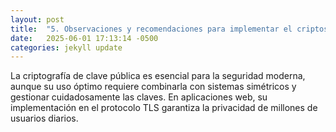 ```yaml
---
layout: post
title:  "5. Observaciones y recomendaciones para implementar el criptosistema."
date:   2025-06-01 17:13:14 -0500
categories: jekyll update
---
```


La criptografía de clave pública es esencial para la seguridad moderna,
aunque su uso óptimo requiere combinarla con sistemas simétricos y gestionar cuidadosamente las claves. 
En aplicaciones web, su implementación en el protocolo TLS garantiza la privacidad de millones de usuarios diarios.
